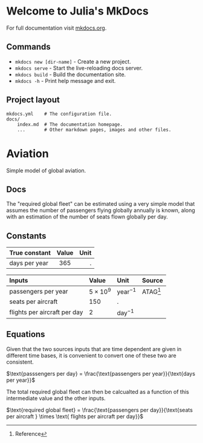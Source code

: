 # Welcome to Julia's MkDocs

For full documentation visit [mkdocs.org](https://www.mkdocs.org).

## Commands

* `mkdocs new [dir-name]` - Create a new project.
* `mkdocs serve` - Start the live-reloading docs server.
* `mkdocs build` - Build the documentation site.
* `mkdocs -h` - Print help message and exit.

## Project layout

    mkdocs.yml    # The configuration file.
    docs/
        index.md  # The documentation homepage.
        ...       # Other markdown pages, images and other files.

# Aviation
Simple model of global aviation.

## Docs

The "required global fleet" can be estimated using a very simple model that assumes the number of passengers flying globally annually is known, along with an estimation of the number of seats flown globally per day.

## Constants

| True constant | Value | Unit     |
| :---          | :----:|     ---: |
| days per year | 365   |       .  |

| Inputs | Value | Unit     | Source |
| :---   | :---  |   :---   |  :---  |
| passengers per year  | $5 \times 10^9$   | $\text{year}^{-1}$ | ATAG[^1] |
|  seats per aircraft | $150$   | . |  |
|  flights per aircraft per day  | $2$   | $\text{day}^{-1}$ |  |

## Equations
Given that the two sources inputs that are time dependent are given in different time bases, it is convenient to convert one of these two are consistent.

$\text{passsengers per day} = \frac{\text{passengers per year}}{\text{days per year}}$

The total required global fleet can then be calcualted as a function of this intermediate value and the other inputs.

$\text{required global fleet} = \frac{\text{passengers per day}}{\text{seats per aircraft } \times \text{ flights per aircraft per day}}$

[^1]: Reference 
